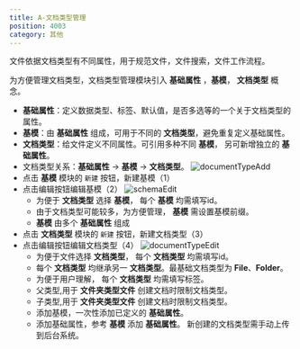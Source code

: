 ```yaml
---
title: A-文档类型管理
position: 4003
category: 其他
---
```

文件依据文档类型有不同属性，用于规范文件，文件搜索，文件工作流程。

为方便管理文档类型，文档类型管理模块引入 __基础属性__ ，__基模__， __文档类型__ 概念。
- __基础属性__：定义数据类型、标签、默认值，是否多选等的一个关于文档类型的属性。
- __基模__：由 __基础属性__ 组成，可用于不同的 __文档类型__，避免重复定义基础属性。
- __文档类型__：给文件定义不同属性。可引用多种不同 __基模__， 另可新增独立的 __基础属性__。
- 文档类型关系：__基础属性__ -> __基模__ -> __文档类型__。
![documentTypeAdd](/documentTypeAdd.png)
- 点击 __基模__ 模块的 `新建` 按钮，新建基模（1）
- 点击编辑按钮编辑基模（2）
  ![schemaEdit](/schemaEdit.png)
  + 为便于 __文档类型__ 选择 __基模__， 每个 __基模__ 均需填写id。
  + 由于文档类型可能较多，为方便管理， __基模__ 需设置基模前缀。
  + __基模__ 由多个 __基础属性__ 组成
- 点击 __文档类型__ 模块的 `新建` 按钮，新建文档类型（3）
- 点击编辑按钮编辑文档类型（4）
  ![documentTypeEdit](/documentTypeEdit.png)
  + 为便于文件选择 __文档类型__， 每个 __文档类型__ 均需填写id。
  + 每个 __文档类型__ 均继承另一 __文档类型__。最基础文档类型为 __File__、__Folder__。
  + 为便于用户理解， 每个 __文档类型__ 均需填写标签。
  + 父类型,用于 __文件夹类型文件__ 创建文档时限制文档类型。
  + 子类型,用于 __文件夹类型文件__ 创建文档时限制文档类型。
  + 添加基模，一次性添加已定义的 __基础属性__。
  + 添加基础属性，参考 __基模__ 添加 __基础属性__。
新创建的文档类型需手动上传到后台系统。

